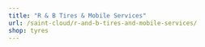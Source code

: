 ```yaml
---
title: "R & B Tires & Mobile Services"
url: /saint-cloud/r-and-b-tires-and-mobile-services/
shop: tyres
---
```

